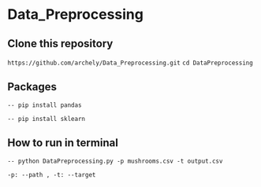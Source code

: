 # Data_Preprocessing

## Clone this repository

`` https://github.com/archely/Data_Preprocessing.git ``
`` cd DataPreprocessing ``


## Packages

``` -- pip install pandas ```

``` -- pip install sklearn ```

## How to run in terminal 

``` -- python DataPreprocessing.py -p mushrooms.csv -t output.csv ```

``` -p: --path , -t: --target ```

